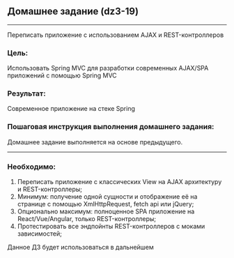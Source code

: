 ## Домашнее задание (dz3-19)

---
Переписать приложение с использованием AJAX и REST-контроллеров

### Цель:
Использовать Spring MVC для разработки современных AJAX/SPA приложений c помощью Spring MVC

### Результат:
Современное приложение на стеке Spring

### Пошаговая инструкция выполнения домашнего задания:
Домашнее задание выполняется на основе предыдущего.

---
### Необходимо:

1. Переписать приложение с классических View на AJAX архитектуру и REST-контроллеры;
2. Минимум: получение одной сущности и отображение её на странице с помощью XmlHttpRequest, fetch api или jQuery;
3. Опционально максимум: полноценное SPA приложение на React/Vue/Angular, только REST-контроллеры;
4. Протестировать все эндпойнты REST-контроллеров с моками зависимостей;

Данное ДЗ будет использоваться в дальнейшем

